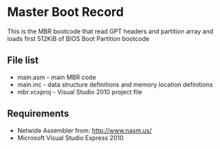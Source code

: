 Master Boot Record
==================

This is the MBR bootcode that read GPT headers and partition array and loads first 512KiB of BIOS Boot Partition bootcode

File list
---------

* main.asm - main MBR code
* main.inc - data structure definitions and memory location definitions
* mbr.vcxproj - Visual Studio 2010 project file

Requirements
------------

* Netwide Assembler from: http://www.nasm.us/
* Microsoft Visual Studio Express 2010
